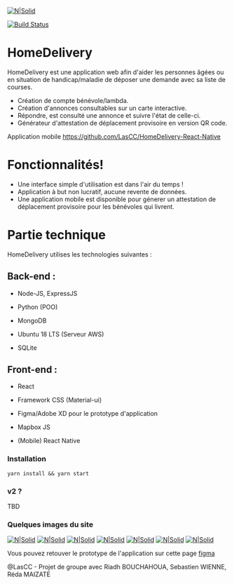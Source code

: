 [![N|Solid](https://i.imgur.com/GQDrHLL.png)]()

[![Build Status](http://3.90.31.250:8080/buildStatus/icon?job=React-CI)](https://github.com/LasCC/HomeDelivery)

# HomeDelivery

HomeDelivery est une application web afin d'aider les personnes âgées ou en situation de handicap/maladie de déposer une demande avec sa liste de courses.

- Création de compte bénévole/lambda.
- Création d'annonces consultables sur un carte interactive.
- Répondre, est consulté une annonce et suivre l'état de celle-ci.
- Générateur d'attestation de déplacement provisoire en version QR code.

Application mobile https://github.com/LasCC/HomeDelivery-React-Native

# Fonctionnalités!

- Une interface simple d'utilisation est dans l'air du temps !
- Application à but non lucratif, aucune revente de données.
- Une application mobile est disponible pour génerer un attestation de déplacement provisoire pour les bénévoles qui livrent.

# Partie technique

HomeDelivery utilises les technologies suivantes :

## Back-end :

- Node-JS, ExpressJS

- Python (POO)

- MongoDB

- Ubuntu 18 LTS (Serveur AWS)

- SQLite

## Front-end :

- React

- Framework CSS (Material-ui)

- Figma/Adobe XD pour le prototype d'application

- Mapbox JS

- (Mobile) React Native

### Installation

```
yarn install && yarn start
```

### v2 ?

TBD

### Quelques images du site

[![N|Solid](https://i.imgur.com/fdMbcXo.png)](https://i.imgur.com/fdMbcXo.png)
[![N|Solid](https://i.imgur.com/aJyxJr1.png)](https://i.imgur.com/aJyxJr1.png)
[![N|Solid](https://i.imgur.com/MR4ycBV.png)](https://i.imgur.com/MR4ycBV.png)
[![N|Solid](https://i.imgur.com/6Y1o9fV.png)](https://i.imgur.com/6Y1o9fV.png)
[![N|Solid](https://i.imgur.com/UFFNOVi.jpg)](https://i.imgur.com/UFFNOVi.jpg)
[![N|Solid](https://i.imgur.com/Zss419J.png)](https://i.imgur.com/Zss419J.png)
[![N|Solid](https://i.imgur.com/z2U4pkY.png)](https://i.imgur.com/z2U4pkY.png)

Vous pouvez retouver le prototype de l'application sur cette page [figma](https://www.figma.com/file/Mkkz9zZjbRyFRKGctyFuGw/HomeDelivery?node-id=0%3A1 "Protoytpe de l'application")

@LasCC - Projet de groupe avec Riadh BOUCHAHOUA, Sebastien WIENNE, Réda MAIZATE
